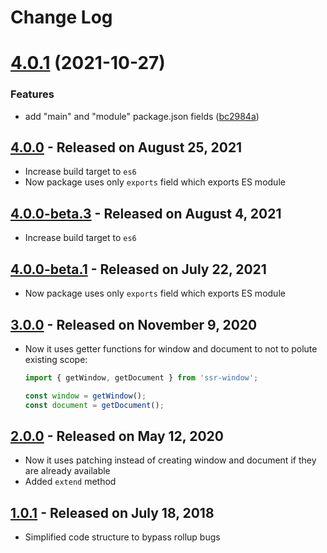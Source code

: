 # Change Log

# [4.0.1](https://github.com/nolimits4web/ssr-window/compare/v4.0.0...v4.0.1) (2021-10-27)

### Features

- add "main" and "module" package.json fields ([bc2984a](https://github.com/nolimits4web/ssr-window/commit/bc2984aa787c6b2dc9f15d47805b36f7b26e23a2))

## [4.0.0](https://github.com/nolimits4web/ssr-window/compare/v3.0.0...v4.0.0) - Released on August 25, 2021

- Increase build target to `es6`
- Now package uses only `exports` field which exports ES module

## [4.0.0-beta.3](https://github.com/nolimits4web/ssr-window/compare/v4.0.0-beta.1...v4.0.0-beta.3) - Released on August 4, 2021

- Increase build target to `es6`

## [4.0.0-beta.1](https://github.com/nolimits4web/ssr-window/compare/v3.0.0...v4.0.0-beta.1) - Released on July 22, 2021

- Now package uses only `exports` field which exports ES module

## [3.0.0](https://github.com/nolimits4web/ssr-window/compare/v1.0.1...v2.0.0) - Released on November 9, 2020

- Now it uses getter functions for window and document to not to polute existing scope:

  ```js
  import { getWindow, getDocument } from 'ssr-window';

  const window = getWindow();
  const document = getDocument();
  ```

## [2.0.0](https://github.com/nolimits4web/ssr-window/compare/v1.0.1...v2.0.0) - Released on May 12, 2020

- Now it uses patching instead of creating window and document if they are already available
- Added `extend` method

## [1.0.1](https://github.com/nolimits4web/ssr-window/compare/v1.0.0...v1.0.1) - Released on July 18, 2018

- Simplified code structure to bypass rollup bugs
